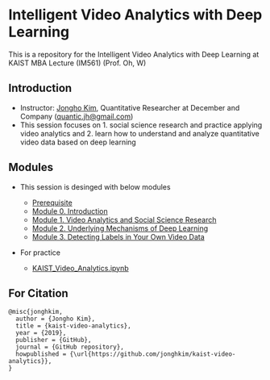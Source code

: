 # Intelligent Video Analytics with Deep Learning

This is a repository for the Intelligent Video Analytics with Deep Learning at KAIST MBA Lecture (IM561) (Prof. Oh, W)

## Introduction
- Instructor: [Jongho Kim](https://jonghkim.github.io/), Quantitative Researcher at December and Company (quantic.jh@gmail.com)
- This session focuses on 1. social science research and practice applying video analytics and 2. learn how to understand and analyze quantitative video data based on deep learning

## Modules
- This session is desinged with below modules
    - [Prerequisite](ppt/Prerequisite_Video_Analytics.pdf)
    - [Module 0. Introduction](ppt/Module0_Introduction.pdf)
    - [Module 1. Video Analytics and Social Science Research](ppt/Module1_Video_Analytics_and_Social_Science_Research.pdf)
    - [Module 2. Underlying Mechanisms of Deep Learning](ppt/Module2_Underlying_Mechanisms_of_Deep_Learning.pdf)
    - [Module 3. Detecting Labels in Your Own Video Data](ppt/Module3_Detecting_Labels_in_Your_Own_Video_Data.pdf)

- For practice
    - [KAIST_Video_Analytics.ipynb](https://bit.ly/2IOPeuI)

## For Citation
```
@misc{jonghkim,
  author = {Jongho Kim},
  title = {kaist-video-analytics},
  year = {2019},
  publisher = {GitHub},
  journal = {GitHub repository},
  howpublished = {\url{https://github.com/jonghkim/kaist-video-analytics}},
}
```

